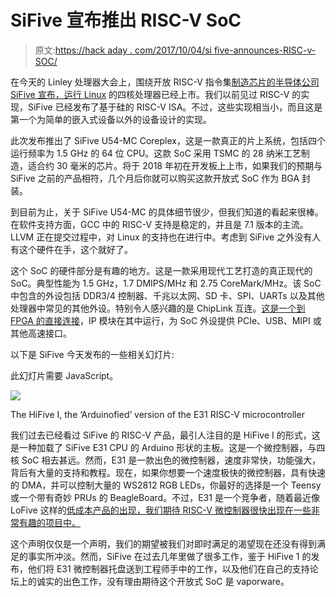 # SiFive 宣布推出 RISC-V SoC

> 原文:[https://hack aday . com/2017/10/04/si five-announces-RISC-v-SOC/](https://hackaday.com/2017/10/04/sifive-announces-risc-v-soc/)

在今天的 Linley 处理器大会上，围绕开放 RISC-V 指令集[制造芯片的半导体公司 SiFive 宣布，运行 Linux](https://www.sifive.com/products/coreplex-risc-v-ip/u54-mc/) 的四核处理器已经上市。我们以前见过 RISC-V 的实现，SiFive 已经发布了基于硅的 RISC-V ISA。不过，这些实现相当小，而且这是第一个为简单的嵌入式设备以外的设备设计的实现。

此次发布推出了 SiFive U54-MC Coreplex，这是一款真正的片上系统，包括四个运行频率为 1.5 GHz 的 64 位 CPU。这款 SoC 采用 TSMC 的 28 纳米工艺制造，适合约 30 毫米的芯片。将于 2018 年初在开发板上上市，如果我们的预期与 SiFive 之前的产品相符，几个月后你就可以购买这款开放式 SoC 作为 BGA 封装。

到目前为止，关于 SiFive U54-MC 的具体细节很少，但我们知道的看起来很棒。在软件支持方面，GCC 中的 RISC-V 支持是稳定的，并且是 7.1 版本的主流。LLVM 正在提交过程中，对 Linux 的支持也在进行中。考虑到 SiFive 之外没有人有这个硬件在手，这个就好了。

这个 SoC 的硬件部分是有趣的地方。这是一款采用现代工艺打造的真正现代的 SoC。典型性能为 1.5 GHz，1.7 DMIPS/MHz 和 2.75 CoreMark/MHz。该 SoC 中包含的外设包括 DDR3/4 控制器、千兆以太网、SD 卡、SPI、UARTs 以及其他处理器中常见的其他外设。特别令人感兴趣的是 ChipLink 互连。[这是一个到 FPGA 的直接连接](https://www.sifive.com/products/peripheral-ip/)，IP 模块在其中运行，为 SoC 外设提供 PCIe、USB、MIPI 或其他高速接口。

以下是 SiFive 今天发布的一些相关幻灯片:

此幻灯片需要 JavaScript。

[![](../Images/b1ddb1172309d1b234085f8b4db58e3e.png)](https://hackaday.com/wp-content/uploads/2017/10/hifivehero21.png)

The HiFive I, the ‘Arduinofied’ version of the E31 RISC-V microcontroller

我们过去已经看过 SiFive 的 RISC-V 产品，最引人注目的是 HiFive I 的形式，这是一种加载了 SiFive E31 CPU 的 Arduino 形状的主板。这是一个微控制器，与四核 SoC 相去甚远。然而，E31 是一款出色的微控制器，速度非常快，功能强大，背后有大量的支持和教程。现在，如果你想要一个速度极快的微控制器，具有快速的 DMA，并可以控制大量的 WS2812 RGB LEDs，你最好的选择是一个 Teensy 或一个带有奇妙 PRUs 的 BeagleBoard。不过，E31 是一个竞争者，随着最近像 LoFive 这样的[低成本产品的出现，我们期待 RISC-V 微控制器很快出现在一些非常有趣的项目中。](https://hackaday.com/2017/09/18/a-smaller-cheaper-risc-v-board/)

这个声明仅仅是一个声明，我们的期望被我们对即时满足的渴望现在还没有得到满足的事实所冲淡。然而，SiFive 在过去几年里做了很多工作，鉴于 HiFive 1 的发布，他们将 E31 微控制器托盘送到工程师手中的工作，以及他们在自己的支持论坛上的诚实的出色工作，没有理由期待这个开放式 SoC 是 vaporware。